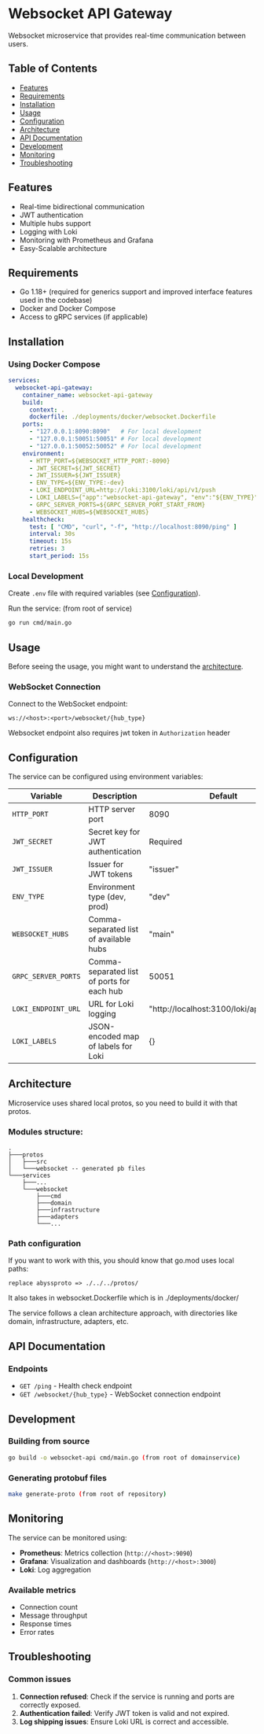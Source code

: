 # Websocket API Gateway

Websocket microservice that provides real-time communication between users.

## Table of Contents
- [Features](#features)
- [Requirements](#requirements)
- [Installation](#installation)
- [Usage](#usage)
- [Configuration](#configuration)
- [Architecture](#architecture)
- [API Documentation](#api-documentation)
- [Development](#development)
- [Monitoring](#monitoring)
- [Troubleshooting](#troubleshooting)

## Features
- Real-time bidirectional communication
- JWT authentication
- Multiple hubs support
- Logging with Loki
- Monitoring with Prometheus and Grafana
- Easy-Scalable architecture

## Requirements
- Go 1.18+ (required for generics support and improved interface features used in the codebase)
- Docker and Docker Compose
- Access to gRPC services (if applicable)

## Installation

### Using Docker Compose

```yaml
services:
  websocket-api-gateway:
    container_name: websocket-api-gateway
    build:
      context: .
      dockerfile: ./deployments/docker/websocket.Dockerfile
    ports:
      - "127.0.0.1:8090:8090"   # For local development
      - "127.0.0.1:50051:50051" # For local development
      - "127.0.0.1:50052:50052" # For local development
    environment:
      - HTTP_PORT=${WEBSOCKET_HTTP_PORT:-8090}
      - JWT_SECRET=${JWT_SECRET}
      - JWT_ISSUER=${JWT_ISSUER}
      - ENV_TYPE=${ENV_TYPE:-dev}
      - LOKI_ENDPOINT_URL=http://loki:3100/loki/api/v1/push
      - LOKI_LABELS={"app":"websocket-api-gateway", "env":"${ENV_TYPE}"}
      - GRPC_SERVER_PORTS=${GRPC_SERVER_PORT_START_FROM}
      - WEBSOCKET_HUBS=${WEBSOCKET_HUBS}
    healthcheck:
      test: [ "CMD", "curl", "-f", "http://localhost:8090/ping" ]
      interval: 30s
      timeout: 15s
      retries: 3
      start_period: 15s
```

### Local Development

Create `.env` file with required variables (see [Configuration](#configuration)).

Run the service: (from root of service)
```bash 
go run cmd/main.go
```

## Usage

Before seeing the usage, you might want to understand the [architecture](#architecture).

### WebSocket Connection

Connect to the WebSocket endpoint:
```
ws://<host>:<port>/websocket/{hub_type}
```

Websocket endpoint also requires jwt token in `Authorization` header 

## Configuration

The service can be configured using environment variables:

| Variable               | Description                                | Default                                  |
|------------------------|--------------------------------------------|------------------------------------------|
| `HTTP_PORT`            | HTTP server port                           | 8090                                     |
| `JWT_SECRET`           | Secret key for JWT authentication          | Required                                 |
| `JWT_ISSUER`           | Issuer for JWT tokens                      | "issuer"                                 |
| `ENV_TYPE`             | Environment type (dev, prod)               | "dev"                                    |
| `WEBSOCKET_HUBS`       | Comma-separated list of available hubs     | "main"                                   |
| `GRPC_SERVER_PORTS`    | Comma-separated list of ports for each hub | 50051                                    |
| `LOKI_ENDPOINT_URL`    | URL for Loki logging                       | "http://localhost:3100/loki/api/v1/push" |
| `LOKI_LABELS`          | JSON-encoded map of labels for Loki        | {}                                       |

## Architecture

Microservice uses shared local protos, so you need to build it with that protos.

### Modules structure:
```
.
├───protos
│   ├───src
│   └───websocket -- generated pb files
└───services
    ├───...
    └───websocket
        ├───cmd
        ├───domain
        ├───infrastructure
        ├───adapters
        └───...
```

### Path configuration
If you want to work with this, you should know that go.mod uses local paths:

```
replace abyssproto => ./../../protos/
```

It also takes in websocket.Dockerfile which is in ./deployments/docker/

The service follows a clean architecture approach, with directories like domain, infrastructure, adapters, etc.

## API Documentation

### Endpoints

- `GET /ping` - Health check endpoint
- `GET /websocket/{hub_type}` - WebSocket connection endpoint

## Development

### Building from source

```bash
go build -o websocket-api cmd/main.go (from root of domainservice)
```

### Generating protobuf files

```bash
make generate-proto (from root of repository)
```

## Monitoring

The service can be monitored using:

- **Prometheus**: Metrics collection (`http://<host>:9090`)
- **Grafana**: Visualization and dashboards (`http://<host>:3000`)
- **Loki**: Log aggregation

### Available metrics
- Connection count
- Message throughput
- Response times
- Error rates

## Troubleshooting

### Common issues

1. **Connection refused**: Check if the service is running and ports are correctly exposed.
2. **Authentication failed**: Verify JWT token is valid and not expired.
3. **Log shipping issues**: Ensure Loki URL is correct and accessible.
